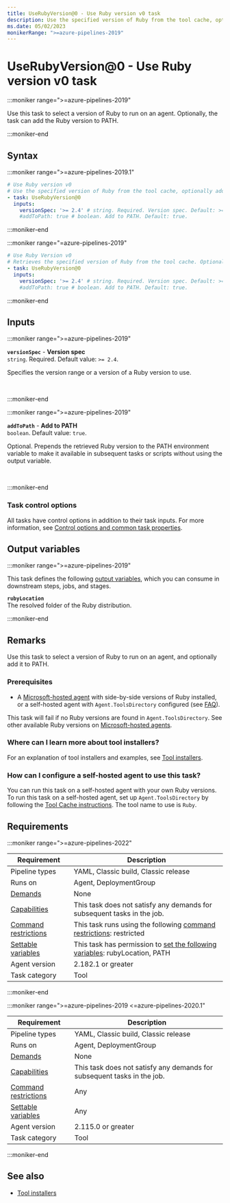 ```yaml
---
title: UseRubyVersion@0 - Use Ruby version v0 task
description: Use the specified version of Ruby from the tool cache, optionally adding it to the PATH.
ms.date: 05/02/2023
monikerRange: ">=azure-pipelines-2019"
---
```


# UseRubyVersion@0 - Use Ruby version v0 task

<!-- :::description::: -->
:::moniker range=">=azure-pipelines-2019"

<!-- :::editable-content name="description"::: -->
Use this task to select a version of Ruby to run on an agent. Optionally, the task can add the Ruby version to PATH.
<!-- :::editable-content-end::: -->

:::moniker-end
<!-- :::description-end::: -->

<!-- :::syntax::: -->
## Syntax

:::moniker range=">=azure-pipelines-2019.1"

```yaml
# Use Ruby version v0
# Use the specified version of Ruby from the tool cache, optionally adding it to the PATH.
- task: UseRubyVersion@0
  inputs:
    versionSpec: '>= 2.4' # string. Required. Version spec. Default: >= 2.4.
    #addToPath: true # boolean. Add to PATH. Default: true.
```

:::moniker-end

:::moniker range="=azure-pipelines-2019"

```yaml
# Use Ruby Version v0
# Retrieves the specified version of Ruby from the tool cache. Optionally add it to PATH.
- task: UseRubyVersion@0
  inputs:
    versionSpec: '>= 2.4' # string. Required. Version spec. Default: >= 2.4.
    #addToPath: true # boolean. Add to PATH. Default: true.
```

:::moniker-end
<!-- :::syntax-end::: -->

<!-- :::inputs::: -->
## Inputs

<!-- :::item name="versionSpec"::: -->
:::moniker range=">=azure-pipelines-2019"

**`versionSpec`** - **Version spec**<br>
`string`. Required. Default value: `>= 2.4`.<br>
<!-- :::editable-content name="helpMarkDown"::: -->
Specifies the version range or a version of a Ruby version to use.
<!-- :::editable-content-end::: -->
<br>

:::moniker-end
<!-- :::item-end::: -->
<!-- :::item name="addToPath"::: -->
:::moniker range=">=azure-pipelines-2019"

**`addToPath`** - **Add to PATH**<br>
`boolean`. Default value: `true`.<br>
<!-- :::editable-content name="helpMarkDown"::: -->
Optional. Prepends the retrieved Ruby version to the PATH environment variable to make it available in subsequent tasks or scripts without using the output variable.
<!-- :::editable-content-end::: -->
<br>

:::moniker-end
<!-- :::item-end::: -->

### Task control options

All tasks have control options in addition to their task inputs. For more information, see [Control options and common task properties](/azure/devops/pipelines/yaml-schema/steps-task#common-task-properties).
<!-- :::inputs-end::: -->

<!-- :::outputVariables::: -->
## Output variables

:::moniker range=">=azure-pipelines-2019"

This task defines the following [output variables](/azure/devops/pipelines/process/variables#use-output-variables-from-tasks), which you can consume in downstream steps, jobs, and stages.

<!-- :::item name="rubyLocation"::: -->
**`rubyLocation`**<br><!-- :::editable-content name="Value"::: -->
The resolved folder of the Ruby distribution.
<!-- :::editable-content-end::: -->
<!-- :::item-end::: -->

:::moniker-end
<!-- :::outputVariables-end::: -->

<!-- :::remarks::: -->
<!-- :::editable-content name="remarks"::: -->
## Remarks

Use this task to select a version of Ruby to run on an agent, and optionally add it to PATH.

### Prerequisites

* A [Microsoft-hosted agent](/azure/devops/pipelines/agents/hosted#software) with side-by-side versions of Ruby installed, or a self-hosted agent with `Agent.ToolsDirectory` configured (see [FAQ](#how-can-i-configure-a-self-hosted-agent-to-use-this-task)).

This task will fail if no Ruby versions are found in `Agent.ToolsDirectory`. See other available Ruby versions on [Microsoft-hosted agents](https://github.com/azure/devops/pipelines/agents/hosted#software).

### Where can I learn more about tool installers?

For an explanation of tool installers and examples, see [Tool installers](/azure/devops/pipelines/process/tasks#tool-installers).

### How can I configure a self-hosted agent to use this task?

You can run this task on a self-hosted agent with your own Ruby versions. To run this task on a self-hosted agent, set up `Agent.ToolsDirectory` by following the [Tool Cache instructions](https://github.com/Microsoft/vsts-task-tool-lib/blob/master/docs/overview.md#tool-cache). The tool name to use is `Ruby`.
<!-- :::editable-content-end::: -->
<!-- :::remarks-end::: -->

<!-- :::examples::: -->
<!-- :::editable-content name="examples"::: -->
<!-- :::editable-content-end::: -->
<!-- :::examples-end::: -->

<!-- :::properties::: -->
## Requirements

:::moniker range=">=azure-pipelines-2022"

| Requirement | Description |
|-------------|-------------|
| Pipeline types | YAML, Classic build, Classic release |
| Runs on | Agent, DeploymentGroup |
| [Demands](/azure/devops/pipelines/process/demands) | None |
| [Capabilities](/azure/devops/pipelines/agents/agents#capabilities) | This task does not satisfy any demands for subsequent tasks in the job. |
| [Command restrictions](/azure/devops/pipelines/security/templates#agent-logging-command-restrictions) | This task runs using the following [command restrictions](/azure/devops/pipelines/security/templates#agent-logging-command-restrictions): restricted |
| [Settable variables](/azure/devops/pipelines/security/templates#agent-logging-command-restrictions) | This task has permission to [set the following variables](/azure/devops/pipelines/security/templates#agent-logging-command-restrictions): rubyLocation, PATH |
| Agent version |  2.182.1 or greater |
| Task category | Tool |

:::moniker-end

:::moniker range=">=azure-pipelines-2019 <=azure-pipelines-2020.1"

| Requirement | Description |
|-------------|-------------|
| Pipeline types | YAML, Classic build, Classic release |
| Runs on | Agent, DeploymentGroup |
| [Demands](/azure/devops/pipelines/process/demands) | None |
| [Capabilities](/azure/devops/pipelines/agents/agents#capabilities) | This task does not satisfy any demands for subsequent tasks in the job. |
| [Command restrictions](/azure/devops/pipelines/security/templates#agent-logging-command-restrictions) | Any |
| [Settable variables](/azure/devops/pipelines/security/templates#agent-logging-command-restrictions) | Any |
| Agent version |  2.115.0 or greater |
| Task category | Tool |

:::moniker-end
<!-- :::properties-end::: -->

<!-- :::see-also::: -->
<!-- :::editable-content name="seeAlso"::: -->
## See also

* [Tool installers](/azure/devops/pipelines/process/tasks#tool-installers)
<!-- :::editable-content-end::: -->
<!-- :::see-also-end::: -->
